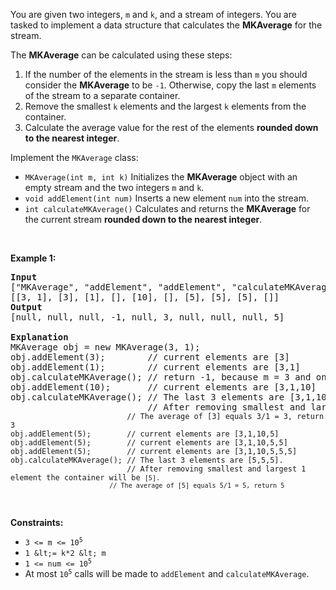 You are given two integers, `` m `` and `` k ``, and a stream of integers. You are tasked to implement a data structure that calculates the __MKAverage__ for the stream.

The __MKAverage__ can be calculated using these steps:

1.   If the number of the elements in the stream is less than `` m `` you should consider the __MKAverage__ to be `` -1 ``. Otherwise, copy the last `` m `` elements of the stream to a separate container.
2.   Remove the smallest `` k `` elements and the largest `` k `` elements from the container.
3.   Calculate the average value for the rest of the elements __rounded down to the nearest integer__.

Implement the `` MKAverage `` class:

*   `` MKAverage(int m, int k) `` Initializes the __MKAverage__ object with an empty stream and the two integers `` m `` and `` k ``.
*   `` void addElement(int num) `` Inserts a new element `` num `` into the stream.
*   `` int calculateMKAverage() `` Calculates and returns the __MKAverage__ for the current stream __rounded down to the nearest integer__.

&nbsp;

__Example 1:__

<pre>
<strong>Input</strong>
["MKAverage", "addElement", "addElement", "calculateMKAverage", "addElement", "calculateMKAverage", "addElement", "addElement", "addElement", "calculateMKAverage"]
[[3, 1], [3], [1], [], [10], [], [5], [5], [5], []]
<strong>Output</strong>
[null, null, null, -1, null, 3, null, null, null, 5]

<strong>Explanation</strong>
MKAverage obj = new MKAverage(3, 1); 
obj.addElement(3);        // current elements are [3]
obj.addElement(1);        // current elements are [3,1]
obj.calculateMKAverage(); // return -1, because m = 3 and only 2 elements exist.
obj.addElement(10);       // current elements are [3,1,10]
obj.calculateMKAverage(); // The last 3 elements are [3,1,10].
                          // After removing smallest and largest 1 element the container will be <code>[3].
                          // The average of [3] equals 3/1 = 3, return 3
obj.addElement(5);        // current elements are [3,1,10,5]
obj.addElement(5);        // current elements are [3,1,10,5,5]
obj.addElement(5);        // current elements are [3,1,10,5,5,5]
obj.calculateMKAverage(); // The last 3 elements are [5,5,5].
                          // After removing smallest and largest 1 element the container will be <code>[5].
                          // The average of [5] equals 5/1 = 5, return 5
</code></code></pre>

&nbsp;

__Constraints:__

*   <code>3 &lt;= m &lt;= 10<sup>5</sup></code>
*   `` 1 &lt;= k*2 &lt; m ``
*   <code>1 &lt;= num &lt;= 10<sup>5</sup></code>
*   At most <code>10<sup>5</sup></code> calls will be made to `` addElement `` and `` calculateMKAverage ``.